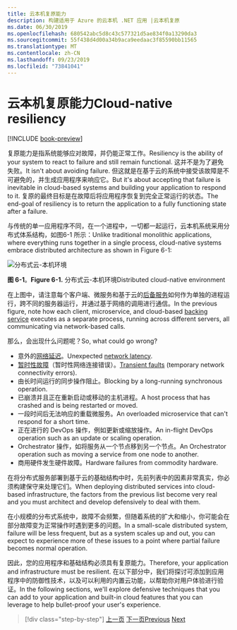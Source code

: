 ```yaml
---
title: 云本机复原能力
description: 构建适用于 Azure 的云本机 .NET 应用 |云本机复原
ms.date: 06/30/2019
ms.openlocfilehash: 680542abc5d8c43c577321d5ae834f0a13290da3
ms.sourcegitcommit: 55f438d4d00a34b9aca9eedaac3f85590bb11565
ms.translationtype: MT
ms.contentlocale: zh-CN
ms.lasthandoff: 09/23/2019
ms.locfileid: "73841041"
---
```

# <a name="cloud-native-resiliency"></a><span data-ttu-id="688d5-103">云本机复原能力</span><span class="sxs-lookup"><span data-stu-id="688d5-103">Cloud-native resiliency</span></span>

[!INCLUDE [book-preview](../../../includes/book-preview.md)]

<span data-ttu-id="688d5-104">复原能力是指系统能够应对故障，并仍能正常工作。</span><span class="sxs-lookup"><span data-stu-id="688d5-104">Resiliency is the ability of your system to react to failure and still remain functional.</span></span> <span data-ttu-id="688d5-105">这并不是为了避免失败。</span><span class="sxs-lookup"><span data-stu-id="688d5-105">It isn't about avoiding failure.</span></span> <span data-ttu-id="688d5-106">但这就是在基于云的系统中接受该故障是不可避免的，并生成应用程序来响应它。</span><span class="sxs-lookup"><span data-stu-id="688d5-106">But it's about accepting that failure is inevitable in cloud-based systems and building your application to respond to it.</span></span> <span data-ttu-id="688d5-107">复原的最终目标是在故障后将应用程序恢复到完全正常运行的状态。</span><span class="sxs-lookup"><span data-stu-id="688d5-107">The end-goal of resiliency is to return the application to a fully functioning state after a failure.</span></span>

<span data-ttu-id="688d5-108">与传统的单一应用程序不同，在一个进程中，一切都一起运行，云本机系统采用分布式体系结构，如图6-1 所示：</span><span class="sxs-lookup"><span data-stu-id="688d5-108">Unlike traditional monolithic applications, where everything runs together in a single process, cloud-native systems embrace distributed architecture as shown in Figure 6-1:</span></span>

![分布式云-本机环境](./media/distributed-cloud-native-environment.png)

<span data-ttu-id="688d5-110">**图 6-1**。</span><span class="sxs-lookup"><span data-stu-id="688d5-110">**Figure 6-1.**</span></span> <span data-ttu-id="688d5-111">分布式云-本机环境</span><span class="sxs-lookup"><span data-stu-id="688d5-111">Distributed cloud-native environment</span></span>

<span data-ttu-id="688d5-112">在上图中，请注意每个客户端、微服务和基于云的[后备服务](https://12factor.net/backing-services)如何作为单独的进程运行，跨不同的服务器运行，并通过基于网络的调用进行通信。</span><span class="sxs-lookup"><span data-stu-id="688d5-112">In the previous figure, note how each client, microservice, and cloud-based [backing service](https://12factor.net/backing-services) executes as a separate process, running across different servers, all communicating via network-based calls.</span></span>

<span data-ttu-id="688d5-113">那么，会出现什么问题呢？</span><span class="sxs-lookup"><span data-stu-id="688d5-113">So, what could go wrong?</span></span>

- <span data-ttu-id="688d5-114">意外的[网络延迟](https://www.techopedia.com/definition/8553/network-latency)。</span><span class="sxs-lookup"><span data-stu-id="688d5-114">Unexpected [network latency](https://www.techopedia.com/definition/8553/network-latency).</span></span>
- <span data-ttu-id="688d5-115">[暂时性故障](https://docs.microsoft.com/azure/architecture/best-practices/transient-faults)（暂时性网络连接错误）。</span><span class="sxs-lookup"><span data-stu-id="688d5-115">[Transient faults](https://docs.microsoft.com/azure/architecture/best-practices/transient-faults) (temporary network connectivity errors).</span></span>
- <span data-ttu-id="688d5-116">由长时间运行的同步操作阻止。</span><span class="sxs-lookup"><span data-stu-id="688d5-116">Blocking by a long-running synchronous operation.</span></span>
- <span data-ttu-id="688d5-117">已崩溃并且正在重新启动或移动的主机进程。</span><span class="sxs-lookup"><span data-stu-id="688d5-117">A host process that has crashed and is being restarted or moved.</span></span>
- <span data-ttu-id="688d5-118">一段时间后无法响应的重载微服务。</span><span class="sxs-lookup"><span data-stu-id="688d5-118">An overloaded microservice that can't respond for a short time.</span></span>
- <span data-ttu-id="688d5-119">正在进行的 DevOps 操作，例如更新或缩放操作。</span><span class="sxs-lookup"><span data-stu-id="688d5-119">An in-flight DevOps operation such as an update or scaling operation.</span></span>
- <span data-ttu-id="688d5-120">Orchestrator 操作，如将服务从一个节点移到另一个节点。</span><span class="sxs-lookup"><span data-stu-id="688d5-120">An Orchestrator operation such as moving a service from one node to another.</span></span>
- <span data-ttu-id="688d5-121">商用硬件发生硬件故障。</span><span class="sxs-lookup"><span data-stu-id="688d5-121">Hardware failures from commodity hardware.</span></span>

<span data-ttu-id="688d5-122">在将分布式服务部署到基于云的基础结构中时，先前列表中的因素非常真实，你必须构建保守来处理它们。</span><span class="sxs-lookup"><span data-stu-id="688d5-122">When deploying distributed services into cloud-based infrastructure, the factors from the previous list become very real and you must architect and develop defensively to deal with them.</span></span>

<span data-ttu-id="688d5-123">在小规模的分布式系统中，故障不会频繁，但随着系统的扩大和缩小，你可能会在部分故障变为正常操作时遇到更多的问题。</span><span class="sxs-lookup"><span data-stu-id="688d5-123">In a small-scale distributed system, failure will be less frequent, but as a system scales up and out, you can expect to experience more of these issues to a point where partial failure becomes normal operation.</span></span>

<span data-ttu-id="688d5-124">因此，您的应用程序和基础结构必须具有复原能力。</span><span class="sxs-lookup"><span data-stu-id="688d5-124">Therefore, your application and infrastructure must be resilient.</span></span> <span data-ttu-id="688d5-125">在以下部分中，我们将探讨可添加到应用程序中的防御性技术，以及可以利用的内置云功能，以帮助你对用户体验进行验证。</span><span class="sxs-lookup"><span data-stu-id="688d5-125">In the following sections, we'll explore defensive techniques that you can add to your application and built-in cloud features that you can leverage to help bullet-proof your user's experience.</span></span>

>[!div class="step-by-step"]
><span data-ttu-id="688d5-126">[上一页](azure-data-storage.md)
>[下一页](application-resiliency-patterns.md)</span><span class="sxs-lookup"><span data-stu-id="688d5-126">[Previous](azure-data-storage.md)
[Next](application-resiliency-patterns.md)</span></span>
